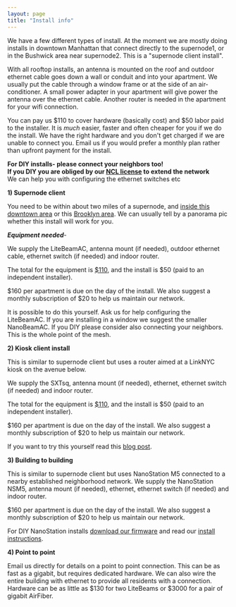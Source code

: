 ```yaml
---
layout: page
title: "Install info"
---
```


We have a few different types of install. At the moment we are mostly doing installs in downtown Manhattan that connect directly to the supernode1, or in the Bushwick area near supernode2. This is a "supernode client install".

With all rooftop installs, an antenna is mounted on the roof and outdoor ethernet cable goes down a wall or conduit and into your apartment. We usually put the cable through a window frame or at the side of an air-conditioner. A small power adapter in your apartment will give power the antenna over the ethernet cable. Another router is needed in the apartment for your wifi connection.

You can pay us $110 to cover hardware (basically cost) and $50 labor paid to the installer. It is *much* easier, faster and often cheaper for you if we do the install. We have the right hardware and you don't get charged if we are unable to connect you. Email us if you would prefer a monthly plan rather than upfront payment for the install.

**For DIY installs- please connect your neighbors too!**  
**If you DIY you are obliged by our [NCL license](/ncl.html) to extend the network**   
We can help you with configuring the ethernet switches etc

**1) Supernode client**

You need to be within about two miles of a supernode, and [inside this downtown area](/panorama/227.png) or this [Brooklyn area](/panorama/570a.jpg). We can usually tell by a panorama pic whether this install will work for you.

***Equipment needed***-

We supply the LiteBeamAC, antenna mount (if needed), outdoor ethernet cable, ethernet switch (if needed) and indoor router.

The total for the equipment is [$110](https://nycmesh.net/pay/), and the install is $50 (paid to an independent installer).

$160 per apartment is due on the day of the install. We also suggest a monthly subscription of $20 to help us maintain our network.

It is possible to do this yourself. Ask us for help configuring the LiteBeamAC. If you are installing in a window we suggest the smaller NanoBeamAC. If you DIY please consider also connecting your neighbors. This is the whole point of the mesh.


**2) Kiosk client install**

This is similar to supernode client but uses a router aimed at a LinkNYC kiosk on the avenue below.

We supply the SXTsq, antenna mount (if needed), ethernet, ethernet switch (if needed) and indoor router.

The total for the equipment is [$110](https://nycmesh.net/pay/), and the install is $50 (paid to an independent installer).

$160 per apartment is due on the day of the install. We also suggest a monthly subscription of $20 to help us maintain our network.

If you want to try this yourself read this [blog post](/blog/public-access-points).

**3) Building to building**

This is similar to supernode client but uses NanoStation M5 connected to a nearby established neighborhood network. We supply the NanoStation NSM5, antenna mount (if needed), ethernet, ethernet switch (if needed) and indoor router.

$160 per apartment is due on the day of the install. We also suggest a monthly subscription of $20 to help us maintain our network.

For DIY NanoStation installs [download our firmware](/download) and read our [install instructions](/blog/nsm5-install).

**4) Point to point**

Email us directly for details on a point to point connection. This can be as fast as a gigabit, but requires dedicated hardware. We can also wire the entire building with ethernet to provide all residents with a connection. Hardware can be as little as $130 for two LiteBeams or $3000 for a pair of gigabit AirFiber.







